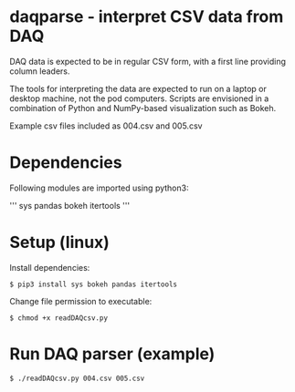 # daqparse - interpret CSV data from DAQ

DAQ data is expected to be in regular CSV form, with a first line providing
column leaders.

The tools for interpreting the data are expected to run on a laptop or
desktop machine, not the pod computers.  Scripts are envisioned in a
combination of Python and NumPy-based visualization such as Bokeh.

Example csv files included as 004.csv and 005.csv

# Dependencies

Following modules are imported using python3:

'''
sys
pandas
bokeh
itertools
'''

# Setup (linux)

Install dependencies:

    $ pip3 install sys bokeh pandas itertools

Change file permission to executable:

    $ chmod +x readDAQcsv.py

# Run DAQ parser (example)

    $ ./readDAQcsv.py 004.csv 005.csv
